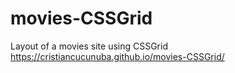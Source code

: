 # movies-CSSGrid
Layout of a movies site using CSSGrid https://cristiancucunuba.github.io/movies-CSSGrid/

